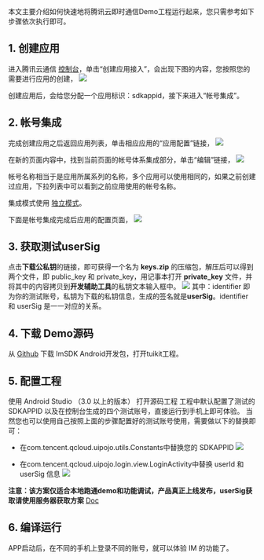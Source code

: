 
本文主要介绍如何快速地将腾讯云即时通信Demo工程运行起来，您只需参考如下步骤依次执行即可。

## 1. 创建应用
进入腾讯云通信 [控制台](https://console.cloud.tencent.com/avc/list)，单击“创建应用接入”，会出现下图的内容，您按照您的需要进行应用的创建，
![](https://main.qcloudimg.com/raw/14a392ce346a812dca533282692d8360.png)

创建应用后，会给您分配一个应用标识：sdkappid，接下来进入“帐号集成”。

## 2. 帐号集成
完成创建应用之后返回应用列表，单击相应应用的“应用配置”链接，
![](https://main.qcloudimg.com/raw/944ba26dbf293fd971eb20ee40d0d672.png)

在新的页面内容中，找到当前页面的帐号体系集成部分，单击“编辑”链接，
![](https://main.qcloudimg.com/raw/32b3023bee01dbb4214d6efb6d214921.png)

帐号名称相当于是应用所属系列的名称，多个应用可以使用相同的，如果之前创建过应用，下拉列表中可以看到之前应用使用的帐号名称。

集成模式使用 [独立模式](https://cloud.tencent.com/document/product/269/1507)。

下面是帐号集成完成后应用的配置页面，
![](https://main.qcloudimg.com/raw/70a9d5f3846dac7eb6a288aa3b425b9d.png)

## 3. 获取测试userSig
点击**下载公私钥**的链接，即可获得一个名为 **keys.zip** 的压缩包，解压后可以得到两个文件，即 public_key 和 private_key，用记事本打开 **private_key** 文件，并将其中的内容拷贝到**开发辅助工具**的私钥文本输入框中。
![](https://main.qcloudimg.com/raw/a1b9bb35760e1e52825c754bd3ef9a52.png)
其中：identifier 即为你的测试账号，私钥为下载的私钥信息，生成的签名就是**userSig**。identifier 和 userSig 是一一对应的关系。

## 4. 下载 Demo源码
从 [Github](https://github.com/TencentVideoCloudIM/TIMSDK) 下载 ImSDK Android开发包，打开tuikit工程。

## 5. 配置工程
使用 Android Studio （3.0 以上的版本）  打开源码工程
工程中默认配置了测试的 SDKAPPID 以及在控制台生成的四个测试账号，直接运行到手机上即可体验。
当然您也可以使用自己按照上面的步骤配置好的测试账号使用，需要做以下的替换即可：
 - 在com.tencent.qcloud.uipojo.utils.Constants中替换您的 SDKAPPID
![](https://main.qcloudimg.com/raw/b6cec2fd99c8350f4781304d96d28653.png)

- 在com.tencent.qcloud.uipojo.login.view.LoginActivity中替换 userId 和 userSig 信息
![](https://main.qcloudimg.com/raw/976f87fe676546bfc93fc3dcb04bc97e.png)

**注意：该方案仅适合本地跑通demo和功能调试，产品真正上线发布，userSig获取请使用服务器获取方案** [Doc](https://cloud.tencent.com/document/product/269/1507)

## 6. 编译运行
APP启动后，在不同的手机上登录不同的账号，就可以体验 IM 的功能了。
